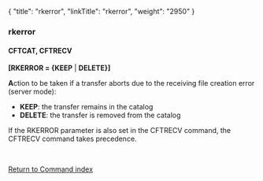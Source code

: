 {
    "title": "rkerror",
    "linkTitle": "rkerror",
    "weight": "2950"
}<span id="rkerror"></span>

### rkerror

#### CFTCAT, CFTRECV

**[RKERROR = {<span class="underline">KEEP</span>** &#124; **DELETE}]**

**A**ction to be taken if a transfer
aborts due to the receiving file creation error (server mode):

- ****KEEP****:
    the transfer remains in the catalog
- ****DELETE****:
    the transfer is removed from the catalog

If the RKERROR parameter is also set in the CFTRECV command, the CFTRECV
command takes precedence.

 

[Return to Command index](../../)
